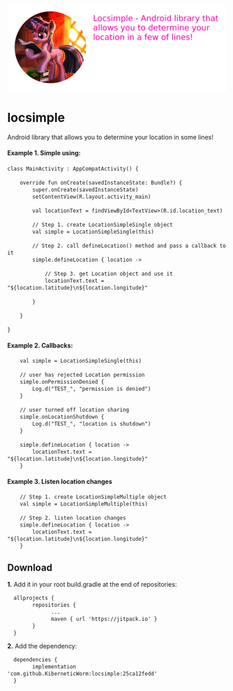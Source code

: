![locsimple](https://github.com/evitwilly/locsimple/blob/master/images/logo.png)

# locsimple

Android library that allows you to determine your location in some lines!

#### Example 1. Simple using:

    class MainActivity : AppCompatActivity() {
    
        override fun onCreate(savedInstanceState: Bundle?) {
            super.onCreate(savedInstanceState)
            setContentView(R.layout.activity_main)

            val locationText = findViewById<TextView>(R.id.location_text)

            // Step 1. create LocationSimpleSingle object
            val simple = LocationSimpleSingle(this)

            // Step 2. call defineLocation() method and pass a callback to it  
            simple.defineLocation { location ->
            
                // Step 3. get Location object and use it
                locationText.text = "${location.latitude}\n${location.longitude}"
                
            }
            
        }
        
    }

#### Example 2. Callbacks:

        val simple = LocationSimpleSingle(this)

        // user has rejected Location permission
        simple.onPermissionDenied {
            Log.d("TEST_", "permission is denied")
        }

        // user turned off location sharing
        simple.onLocationShutdown {
            Log.d("TEST_", "location is shutdown")
        }

        simple.defineLocation { location ->
            locationText.text = "${location.latitude}\n${location.longitude}"
        }


#### Example 3. Listen location changes

        // Step 1. create LocationSimpleMultiple object
        val simple = LocationSimpleMultiple(this)

        // Step 2. listen location changes
        simple.defineLocation { location ->
            locationText.text = "${location.latitude}\n${location.longitude}"
        }


## Download


**1.** Add it in your root build.gradle at the end of repositories:

      allprojects {
            repositories {
                  ...
                  maven { url 'https://jitpack.io' }
            }
      }

**2.** Add the dependency:

      dependencies {
            implementation 'com.github.KiberneticWorm:locsimple:25ca12fedd'
      }

